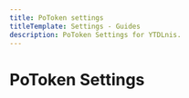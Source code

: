 ```yaml
---
title: PoToken settings
titleTemplate: Settings - Guides
description: PoToken Settings for YTDLnis.
---
```


# PoToken Settings
